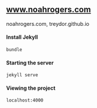 ## www.noahrogers.com
noahrogers.com, treydor.github.io

#### Install Jekyll
```
bundle
```

#### Starting the server
```
jekyll serve
```

#### Viewing the project
```
localhost:4000
```
